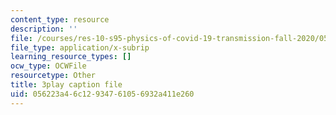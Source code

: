 ```yaml
---
content_type: resource
description: ''
file: /courses/res-10-s95-physics-of-covid-19-transmission-fall-2020/056223a46c12934761056932a411e260_i_F7ndSmVGE.srt
file_type: application/x-subrip
learning_resource_types: []
ocw_type: OCWFile
resourcetype: Other
title: 3play caption file
uid: 056223a4-6c12-9347-6105-6932a411e260
---
```

